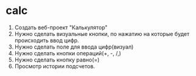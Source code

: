 # calc
1. Создать веб-проект "Калькулятор"
2. Нужно сделать визуальные кнопки, по нажатию на которые будет происходить ввод цифр.
3. Нужно сделать поле для ввода цифр(визуал)
4. Нужно сделать кнопки операций(+, -, /,)
5. Нужно сделать кнопку равно(=)
6. Просмотр истории подсчетов.

